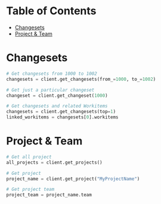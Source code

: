 # Table of Contents
- [Changesets](#changesets)
- [Project & Team](#project--team)


# Changesets
```python
# Get changesets from 1000 to 1002
changesets = client.get_changesets(from_=1000, to_=1002)

# Get just a particular changeset
changeset = client.get_changeset(1000)

# Get changesets and related Workitems
changesets = client.get_changesets(top=1)
linked_workitems = changesets[0].workitems
```

# Project & Team
```python
# Get all project
all_projects = client.get_projects()

# Get project
project_name = client.get_project("MyProjectName")

# Get project team
project_team = project_name.team
```
